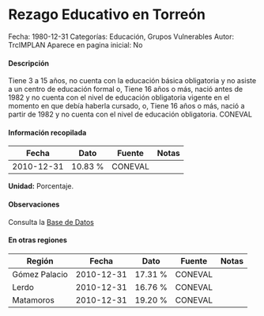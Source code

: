 Rezago Educativo en Torreón
=====

Fecha: 1980-12-31
Categorías: Educación, Grupos Vulnerables
Autor: TrcIMPLAN
Aparece en pagina inicial: No

#### Descripción

Tiene 3 a 15 años, no cuenta con la educación básica obligatoria y no asiste a un centro de educación formal o,
Tiene 16 años o más, nació antes de 1982 y no cuenta con el nivel de educación obligatoria vigente en el momento en que debía haberla cursado, o,
Tiene 16 años o más, nació a partir de 1982 y no cuenta con el nivel de educación obligatoria. CONEVAL

#### Información recopilada

<table class="table table-hover table-bordered matriz">
<thead>
<tr>
<th>Fecha</th>
<th>Dato</th>
<th>Fuente</th>
<th>Notas</th>
</tr>
</thead>
<tbody>
<tr>
<td>2010-12-31</td>
<td class="derecha">10.83 %</td>
<td>CONEVAL</td>
<td></td>
</tr>
</tbody>
</table>

<b>Unidad:</b> Porcentaje.

#### Observaciones

Consulta la [Base de Datos](http://www.coneval.gob.mx/Medicion/Paginas/Medici%C3%B3n/Anexo-estad%C3%ADstico-municipal-2010.aspx)


#### En otras regiones

<table class="table table-hover table-bordered matriz">
<thead>
<tr>
<th>Región</th>
<th>Fecha</th>
<th>Dato</th>
<th>Fuente</th>
<th>Notas</th>
</tr>
</thead>
<tbody>
<tr>
<td>Gómez Palacio</td>
<td>2010-12-31</td>
<td class="derecha">17.31 %</td>
<td>CONEVAL</td>
<td></td>
</tr>
<tr>
<td>Lerdo</td>
<td>2010-12-31</td>
<td class="derecha">16.76 %</td>
<td>CONEVAL</td>
<td></td>
</tr>
<tr>
<td>Matamoros</td>
<td>2010-12-31</td>
<td class="derecha">19.20 %</td>
<td>CONEVAL</td>
<td></td>
</tr>
</tbody>
</table>

